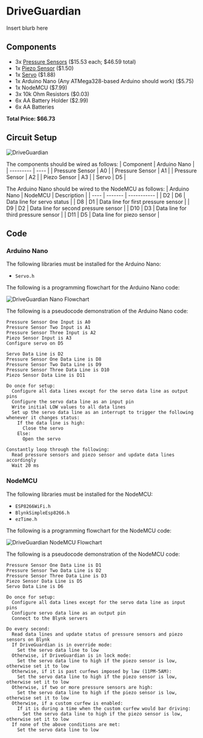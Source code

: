 # DriveGuardian
Insert blurb here
## Components
* 3x [Pressure Sensors](https://www.amazon.com/SENSING-RESISTOR-SQUARE-1oz-22LBS-SPACING/dp/B00B887DBC/) ($15.53 each; $46.59 total)
* 1x [Piezo Sensor](https://www.amazon.com/MakerHawk-Analog-Ceramic-Vibration-Arduino/dp/B07KS5NV4V) ($1.50)
* 1x [Servo](https://www.amazon.com/Micro-Helicopter-Airplane-Remote-Control/dp/B072V529YD) ($1.88)
* 1x Arduino Nano (Any ATMega328-based Arduino should work) ($5.75)
* 1x NodeMCU ($7.99)
* 3x 10k Ohm Resistors ($0.03)
* 6x AA Battery Holder ($2.99)
* 6x AA Batteries 

**Total Price: $66.73**

## Circuit Setup
![DriveGuardian](https://user-images.githubusercontent.com/104529664/235731490-873c727c-a60f-4a93-a61c-69f150ae1ba0.png)

The components should be wired as follows:
| Component | Arduino Nano |
| --------- | ---- |
| Pressure Sensor | A0 |
| Pressure Sensor | A1 |
| Pressure Sensor | A2 |
| Piezo Sensor | A3 |
| Servo | D5 |

The Arduino Nano should be wired to the NodeMCU as follows:
| Arduino Nano | NodeMCU | Description |
| ---- | ------- | ----------- |
| D2 | D6 | Data line for servo status |
| D8 | D1 | Data line for first pressure sensor |
| D9 | D2 | Data line for second pressure sensor |
| D10 | D3 | Data line for third pressure sensor |
| D11 | D5 | Data line for piezo sensor |

## Code

### Arduino Nano
The following libraries must be installed for the Arduino Nano:
* `Servo.h`

The following is a programming flowchart for the Arduino Nano code:

![DriveGuardian Nano Flowchart](https://user-images.githubusercontent.com/104529664/236548992-43ea7e50-f01b-461d-93e6-13767b1665e2.png)

The following is a pseudocode demonstration of the Arduino Nano code:

```
Pressure Sensor One Input is A0
Pressure Sensor Two Input is A1
Pressure Sensor Three Input is A2
Piezo Sensor Input is A3
Configure servo on D5

Servo Data Line is D2
Pressure Sensor One Data Line is D8
Pressure Sensor Two Data Line is D9
Pressure Sensor Three Data Line is D10
Piezo Sensor Data Line is D11

Do once for setup:
  Configure all data lines except for the servo data line as output pins
  Configure the servo data line as an input pin
  Write initial LOW values to all data lines
  Set up the servo data line as an interrupt to trigger the following whenever it changes status:
    If the data line is high:
      Close the servo
    Else:
      Open the servo

Constantly loop through the following:
  Read pressure sensors and piezo sensor and update data lines accordingly
  Wait 20 ms
```

### NodeMCU
The following libraries must be installed for the NodeMCU:
* `ESP8266WiFi.h`
* `BlynkSimpleEsp8266.h`
* `ezTime.h`

The following is a programming flowchart for the NodeMCU code:

![DriveGuardian NodeMCU Flowchart](https://github.com/EphraimFisherFrisch/DriveGuardian/assets/104529664/4c36c211-d6ec-4db9-901e-8222d9908b89)

The following is a pseudocode demonstration of the NodeMCU code:
```
Pressure Sensor One Data Line is D1
Pressure Sensor Two Data Line is D2
Pressure Sensor Three Data Line is D3
Piezo Sensor Data Line is D5
Servo Data Line is D6

Do once for setup:
  Configure all data lines except for the servo data line as input pins
  Configure servo data line as an output pin
  Connect to the Blynk servers
  
Do every second:
  Read data lines and update status of pressure sensors and piezo sensors on Blynk
  If DriveGuardian is in override mode:
    Set the servo data line to low
  Otherwise, if DriveGuardian is in lock mode:
    Set the servo data line to high if the piezo sensor is low, otherwise set it to low
  Otherwise, if it is past curfews imposed by law (11PM-5AM):
    Set the servo data line to high if the piezo sensor is low, otherwise set it to low
  Otherwise, if two or more pressure sensors are high:
    Set the servo data line to high if the piezo sensor is low, otherwise set it to low
  Otherwise, if a custom curfew is enabled:
    If it is during a time when the custom curfew would bar driving:
      Set the servo data line to high if the piezo sensor is low, otherwise set it to low
  If none of the above conditions are met:
    Set the servo data line to low
```
